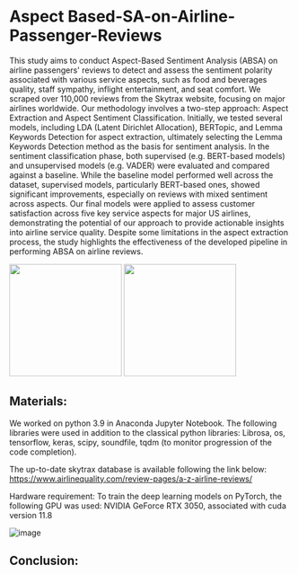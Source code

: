 # Aspect Based-SA-on-Airline-Passenger-Reviews

This study aims to conduct Aspect-Based Sentiment Analysis (ABSA) on airline passengers' reviews to detect and assess the sentiment polarity associated with various service aspects, such as food and beverages quality, staff sympathy, inflight entertainment, and seat comfort. We scraped over 110,000 reviews from the Skytrax website, focusing on major airlines worldwide. Our methodology involves a two-step approach: Aspect Extraction and Aspect Sentiment 
Classification. Initially, we tested several models, including LDA (Latent Dirichlet Allocation), BERTopic, and Lemma Keywords Detection for aspect extraction, ultimately selecting the Lemma Keywords Detection method as the basis for sentiment analysis. In the sentiment classification phase, both supervised (e.g. BERT-based models) and unsupervised models (e.g. VADER) were evaluated and compared against a baseline. While the baseline model performed well across the dataset, supervised models, particularly BERT-based ones, showed significant improvements, especially on reviews with mixed sentiment across aspects. Our final models were applied to assess customer satisfaction across five key service aspects for major US airlines, demonstrating the potential of our approach to provide actionable insights into airline service quality. Despite some limitations in the aspect extraction process, the study highlights the effectiveness of the developed pipeline in performing ABSA on airline reviews.

<img src="https://media.giphy.com/media/NqhohLDKCaixsl2Ygb/giphy.gif" width="200">
<img src="https://media.giphy.com/media/3o6nV8OYdUhiuKja1i/giphy.gif?cid=ecf05e47dj7xh7hw8btbg0oc9ivfmup9xsgwhd7jy37xw2dk&ep=v1_gifs_related&rid=giphy.gif&ct=g" width="200">

## Materials:
We worked on python 3.9 in Anaconda Jupyter Notebook. The following libraries were used in addition to the classical python libraries: Librosa, os, tensorflow, keras, scipy, soundfile, tqdm (to monitor progression of the code completion).

The up-to-date skytrax database is available following the link below: 
https://www.airlinequality.com/review-pages/a-z-airline-reviews/

Hardware requirement:
To train the deep learning models on PyTorch, the following GPU was used: NVIDIA GeForce RTX 3050, associated with cuda version 11.8 

![image](https://github.com/JadeArpaliangeas/Speech-Emotion-Recognition-CNN/assets/149436763/f37a04d3-81ba-4503-ad73-5e6a080b55e6)

## Conclusion: 
